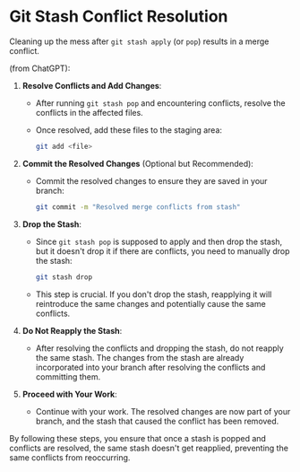 # Git Stash Conflict Resolution

Cleaning up the mess after `git stash apply` (or `pop`) results in a merge conflict.

(from ChatGPT):

1. **Resolve Conflicts and Add Changes**:

   - After running `git stash pop` and encountering conflicts, resolve the conflicts in the affected files.
   - Once resolved, add these files to the staging area:

     ```bash
     git add <file>
     ```

2. **Commit the Resolved Changes** (Optional but Recommended):

   - Commit the resolved changes to ensure they are saved in your branch:

     ```bash
     git commit -m "Resolved merge conflicts from stash"
     ```

3. **Drop the Stash**:

   - Since `git stash pop` is supposed to apply and then drop the stash, but it
   doesn't drop it if there are conflicts, you need to manually drop the stash:

     ```bash
     git stash drop
     ```

   - This step is crucial. If you don't drop the stash, reapplying it will
   reintroduce the same changes and potentially cause the same conflicts.

4. **Do Not Reapply the Stash**:
   - After resolving the conflicts and dropping the stash, do not reapply the same stash. The changes from the stash are already incorporated into your branch after resolving the conflicts and committing them.

5. **Proceed with Your Work**:
   - Continue with your work. The resolved changes are now part of your branch,
   and the stash that caused the conflict has been removed.

By following these steps, you ensure that once a stash is popped and conflicts are resolved, the same stash doesn't get reapplied, preventing the same conflicts from reoccurring.
